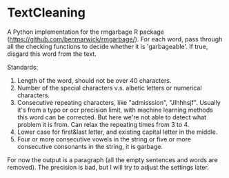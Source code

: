 # TextCleaning

A Python implementation for the rmgarbage R package (https://github.com/benmarwick/rmgarbage/). For each word, pass through all the checking functions to decide whether it is 'garbageable'. If true, disgard this word from the text.

Standards:
1. Length of the word, should not be over 40 characters.
2. Number of the special characters v.s. albetic letters or numerical characters.
3. Consecutive repeating characters, like "admisssion", "JIhhhsjf". Usually it's from a typo or ocr precision limit, with machine learning methods this word can be corrected. But here we're not able to detect what problem it is from. Can relax the repeating times from 3 to 4.
4. Lower case for first&last letter, and existing capital letter in the middle.
5. Four or more consecutive vowels in the string or five or more consecutive consonants in the string, it is garbage.

For now the output is a paragraph (all the empty sentences and words are removed). The precision is bad, but I will try to adjust the settings later.
